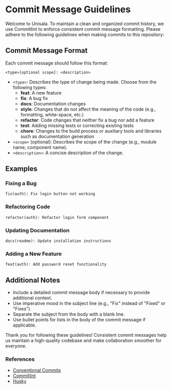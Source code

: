 # Commit Message Guidelines

Welcome to Unisala. To maintain a clean and organized commit history, we use Commitlint to enforce consistent commit message formatting. Please adhere to the following guidelines when making commits to this repository:

## Commit Message Format

Each commit message should follow this format:

`<type>[optional scope]: <description>`

- `<type>`: Describes the type of change being made. Choose from the following types:
  - **feat**: A new feature
  - **fix**: A bug fix
  - **docs**: Documentation changes
  - **style**: Changes that do not affect the meaning of the code (e.g., formatting, white-space, etc.)
  - **refactor**: Code changes that neither fix a bug nor add a feature
  - **test**: Adding missing tests or correcting existing tests
  - **chore**: Changes to the build process or auxiliary tools and libraries such as documentation generation
- `<scope>` (optional): Describes the scope of the change (e.g., module name, component name).
- `<description>`: A concise description of the change.

## Examples

### Fixing a Bug

```
fix(auth): Fix login button not working
```

### Refactoring Code

```
refactor(auth): Refactor login form component
```

### Updating Documentation

```
docs(readme): Update installation instructions
```

### Adding a New Feature

```
feat(auth): Add password reset functionality
```

## Additional Notes

- Include a detailed commit message body if necessary to provide additional context.
- Use imperative mood in the subject line (e.g., "Fix" instead of "Fixed" or "Fixes").
- Separate the subject from the body with a blank line.
- Use bullet points for lists in the body of the commit message if applicable.

Thank you for following these guidelines! Consistent commit messages help us maintain a high-quality codebase and make collaboration smoother for everyone.

### References

- [Conventional Commits](https://www.conventionalcommits.org/en/v1.0.0/)
- [Commitlint](https://commitlint.js.org/#/)
- [Husky](https://typicode.github.io/husky/#/)

